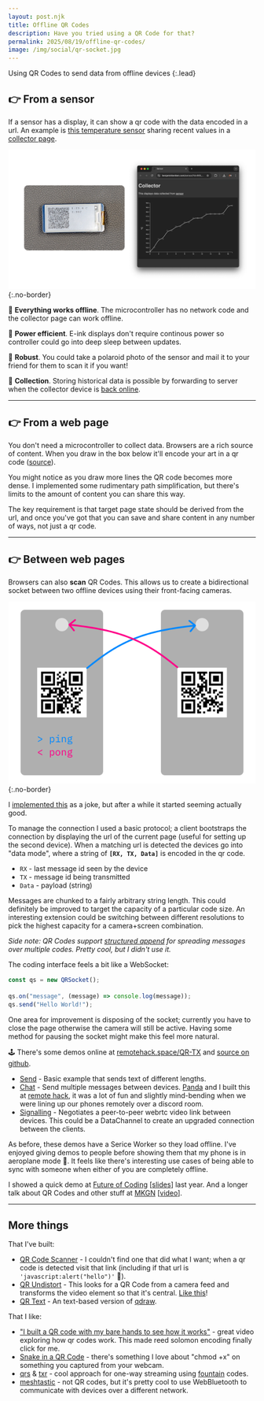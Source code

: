 ```yaml
---
layout: post.njk
title: Offline QR Codes
description: Have you tried using a QR Code for that?
permalink: 2025/08/19/offline-qr-codes/
image: /img/social/qr-socket.jpg
---
```


Using QR Codes to send data from offline devices
{:.lead}

## 👉 From a sensor

If a sensor has a display, it can show a qr code with the data encoded in a url. An example is [this temperature sensor][sensor] sharing recent values in a [collector page][sensor_values].

![A Pi Pico + e-ink display linking to a web page that shows a graph of values](/img/offline-collector.png){:.no-border}

🛜 **Everything works offline**. The microcontroller has no network code and the collector page can work offline.

🔋 **Power efficient**. E-ink displays don't require continous power so controller could go into deep sleep between updates.

🔨 **Robust**. You could take a polaroid photo of the sensor and mail it to your friend for them to scan it if you want!

💾 **Collection**. Storing historical data is possible by forwarding to server when the collector device is [back online][background sync].

---

## 👉 From a web page

You don't need a microcontroller to collect data. Browsers are a rich source of content. When you draw in the box below it'll encode your art in a qr code ([source][qdraw]).

<div class="qdraw" data-target="https://benjaminbenben.com/qdraw/">
  <canvas class="qdraw-paint" width="1024" height="1024"></canvas>
  <a href="#" class="qdraw-link" target="_blank">
    <canvas class="qdraw-qr" width="100" height="100"></canvas>
  </a>
  <script src="/js/qdraw.js"></script>
  <script>
    document.querySelector('.qdraw-paint').addEventListener('touchstart', e => e.preventDefault())
  </script>
</div>

You might notice as you draw more lines the QR code becomes more dense. I implemented some rudimentary path simplification, but there's limits to the amount of content you can share this way.

The key requirement is that target page state should be derived from the url, and once you've got that you can save and share content in any number of ways, not just a qr code.

---

## 👉 Between web pages

Browsers can also **scan** QR Codes. This allows us to create a bidirectional socket between two offline devices using their front-facing cameras.

![QR Socket Demo](/img/qr-socket.svg){:.no-border}

I [implemented this][QRSocket] as a joke, but after a while it started seeming actually good.

To manage the connection I used a basic protocol; a client bootstraps the connection by displaying the url of the current page (useful for setting up the second device). When a matching url is detected the devices go into "data mode", where a string of **`[RX, TX, Data]`** is encoded in the qr code.

- `RX` - last message id seen by the device
- `TX` - message id being transmitted
- `Data` - payload (string)

Messages are chunked to a fairly arbitrary string length. This could definitely be improved to target the capacity of a particular code size. An interesting extension could be switching between different resolutions to pick the highest capacity for a camera+screen combination.

_Side note: QR Codes support [structured append] for spreading messages over multiple codes. Pretty cool, but I didn't use it._

The coding interface feels a bit like a WebSocket:

```js
const qs = new QRSocket();

qs.on("message", (message) => console.log(message));
qs.send("Hello World!");
```

One area for improvement is disposing of the socket; currently you have to close the page otherwise the camera will still be active. Having some method for pausing the socket might make this feel more natural.

🕹️ There's some demos online at [remotehack.space/QR-TX][QRSocket] and [source on github][source].

- [Send](https://remotehack.space/QR-TX/?demo=send) - Basic example that sends text of different lengths.
- [Chat](https://remotehack.space/QR-TX/?demo=chat) - Send multiple messages between devices. [Panda] and I built this at [remote hack], it was a lot of fun and slightly mind-bending when we were lining up our phones remotely over a discord room.
- [Signalling](https://remotehack.space/QR-TX/?demo=signal) - Negotiates a peer-to-peer webrtc video link between devices. This could be a DataChannel to create an upgraded connection between the clients.

As before, these demos have a Serice Worker so they load offline. I've enjoyed giving demos to people before showing them that my phone is in aeroplane mode 🤯. It feels like there's interesting use cases of being able to sync with someone when either of you are completely offline.

I showed a quick demo at [Future of Coding][foclondon] [[slides][foc slides]] last year. And a longer talk about QR Codes and other stuff at [MKGN][mkgn50] [[video][mkgn video]].

---

## More things

That I've built:

- [QR Code Scanner](https://benjaminbenben.com/qr/) - I couldn't find one that did what I want; when a qr code is detected visit that link (including if that url is `'javascript:alert("hello")'` 😬).
- [QR Undistort](https://benjaminbenben.com/flatten/live.html) - This looks for a QR Code from a camera feed and transforms the video element so that it's central. [Like this](/img/qr-undistort.jpg)!
- [QR Text](https://benjaminbenben.com/qtext/) - An text-based version of [qdraw].

That I like:

- ["I built a QR code with my bare hands to see how it works"][veritasium] - great video exploring how qr codes work. This made reed solomon encoding finally click for me.
- [Snake in a QR Code][snake-bin] - there's something I love about "chmod +x" on something you captured from your webcam.
- [qrs] & [txr] - cool approach for one-way streaming using [fountain] codes.
- [meshtastic] - not QR codes, but it's pretty cool to use WebBluetooth to communicate with devices over a different network.

[background sync]: https://developer.mozilla.org/en-US/docs/Web/API/Background_Synchronization_API
[Panda]: https://www.ticklethepanda.dev/
[QRSocket]: https://remotehack.space/QR-TX/
[source]: https://github.com/remotehack/QR-TX
[hacked]: https://remotehack.space/
[sensor]: https://github.com/benfoxall/sensor
[sensor_values]: https://benjaminbenben.com/sensor/?d=905,904,902,902,900,900,899,899,898,898,897,897,897,896,896,896,896,896,894,894&c=35
[qdraw]: https://github.com/benfoxall/qdraw
[barcode]: https://developer.mozilla.org/en-US/docs/Web/API/Barcode_Detection_API
[media]: https://developer.mozilla.org/en-US/docs/Web/API/MediaStream
[qrs]: https://github.com/qifi-dev/qrs
[txr]: https://github.com/divan/txqr
[fountain]: https://divan.dev/posts/fountaincodes/
[structured append]: https://ozeki.hu/p_3465-qr-code-encoding.html#:~:text=0011-,Structured%20append
[foc slides]: https://benjaminbenben.com/assets/slides/qrtx.pdf
[mkgn video]: https://www.youtube.com/watch?v=mJnzN8pd8Gc
[mkgn50]: https://mkgeeknight.co.uk/events/mkgn-50#Ben
[CRDT]: https://en.wikipedia.org/wiki/Conflict-free_replicated_data_type
[foclondon]: https://lu.ma/foclondon
[gopro]: https://gopro.github.io/labs/control/custom/
[veritasium]: https://www.youtube.com/watch?v=w5ebcowAJD8
[snake-bin]: https://www.youtube.com/watch?v=ExwqNreocpg
[remote hack]: https://remotehack.space
[meshtastic]: https://meshtastic.org/
